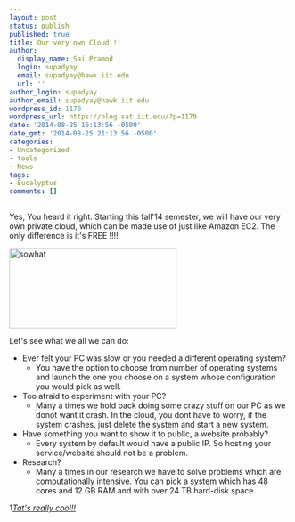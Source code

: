 ```yaml
---
layout: post
status: publish
published: true
title: Our very own Cloud !!
author:
  display_name: Sai Pramod
  login: supadyay
  email: supadyay@hawk.iit.edu
  url: ''
author_login: supadyay
author_email: supadyay@hawk.iit.edu
wordpress_id: 1170
wordpress_url: https://blog.sat.iit.edu/?p=1170
date: '2014-08-25 16:13:56 -0500'
date_gmt: '2014-08-25 21:13:56 -0500'
categories:
- Uncategorized
- tools
- News
tags:
- Eucalyptus
comments: []
---
```


Yes, You heard it right. Starting this fall'14 semester, we will have our very own private cloud, which can be made use of just like Amazon EC2. The only difference is it's FREE !!!!

<a href="https://blog.sat.iit.edu/wp-content/uploads/2014/08/sowhat.jpg"><img class="alignnone size-medium wp-image-1174" src="https://blog.sat.iit.edu/wp-content/uploads/2014/08/sowhat-300x144.jpg" alt="sowhat" width="300" height="144" /></a>

Let's see what we all we can do:
 
 * Ever felt your PC was slow or you needed a different operating system?
     + You have the option to choose from number of operating systems and launch the one you choose on a system whose configuration you would pick as well. 
 * Too afraid to experiment with your PC? 
    + Many a times we hold back doing some crazy stuff on our PC as we donot want it crash. In the cloud, you dont have to worry, if the system crashes, just delete the system and start a new system. 
 *  Have something you want to show it to public, a website probably?  
     + Every system by default would have a public IP. So hosting your service/website should not be a problem. 
 *  Research? 
    + Many a times in our research we have to solve problems which are computationally intensive. You can pick a system which has 48 cores and 12 GB RAM and with over 24 TB hard-disk space.  

1[*Tat's really cool!!*](https://forge.sat.iit.edu/assets/2014/08/tatsawesome.jpg "Tat's really cool!!")
